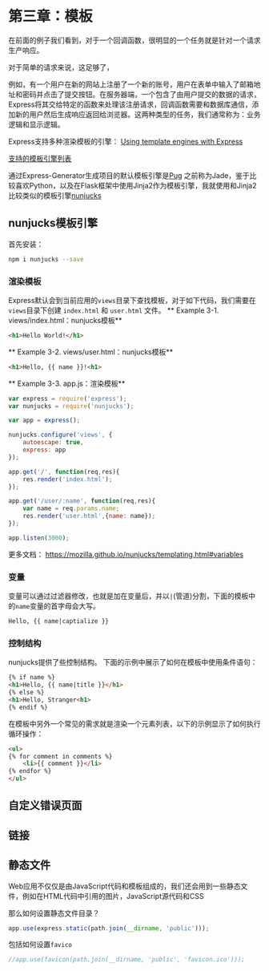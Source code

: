 # 第三章：模板

在前面的例子我们看到，对于一个回调函数，很明显的一个任务就是针对一个请求生产响应。

对于简单的请求来说，这足够了，

例如，有一个用户在新的网站上注册了一个新的账号，用户在表单中输入了邮箱地址和密码并点击了提交按钮。在服务器端，一个包含了由用户提交的数据的请求，Express将其交给特定的函数来处理该注册请求，回调函数需要和数据库通信，添加新的用户然后生成响应返回给浏览器。这两种类型的任务，我们通常称为：业务逻辑和显示逻辑。


Express支持多种渲染模板的引擎：
[Using template engines with Express](https://expressjs.com/en/guide/using-template-engines.html)

[支持的模板引擎列表](https://github.com/expressjs/express/wiki?_ga=1.205543377.373649515.1470470192#template-engines)

通过Express-Generator生成项目的默认模板引擎是[Pug](http://jade-lang.com/) 之前称为Jade，鉴于比较喜欢Python，以及在Flask框架中使用Jinja2作为模板引擎，我就使用和Jinja2比较类似的模板引擎[nunjucks](http://mozilla.github.io/nunjucks/)

## nunjucks模板引擎
首先安装：

```bash
npm i nunjucks --save
```

### 渲染模板
Express默认会到当前应用的`views`目录下查找模板，对于如下代码，我们需要在`views`目录下创建
`index.html` 和 `user.html` 文件。
** Example 3-1. views/index.html：nunjucks模板**

``` html
<h1>Hello World!</h1>
```
** Example 3-2. views/user.html：nunjucks模板**

```html
<h1>Hello, {{ name }}!<h1>
```

** Example 3-3. app.js：渲染模板**

```js
var express = require('express');
var nunjucks = require('nunjucks');

var app = express();

nunjucks.configure('views', {
	autoescape: true,
	express: app
});

app.get('/', function(req,res){
	res.render('index.html');
});

app.get('/user/:name', function(req,res){
	var name = req.params.name;
	res.render('user.html',{name: name});
});

app.listen(3000);

```

更多文档：
https://mozilla.github.io/nunjucks/templating.html#variables

### 变量
变量可以通过过滤器修改，也就是加在变量后，并以`|`(管道)分割，下面的模板中的`name`变量的首字母会大写。

```html
Hello, {{ name|captialize }}
```



### 控制结构
nunjucks提供了些控制结构。
下面的示例中展示了如何在模板中使用条件语句：

```html
{% if name %}
<h1>Hello, {{ name|title }}</h1>
{% else %}
<h1>Hello, Stranger<h1>
{% endif %}
```

在模板中另外一个常见的需求就是渲染一个元素列表，以下的示例显示了如何执行循环操作：
```html
<ul>
{% for comment in comments %}
    <li>{{ comment }}</li>
{% endfor %}
</ul>
```

## 自定义错误页面

## 链接

## 静态文件
Web应用不仅仅是由JavaScript代码和模板组成的，我们还会用到一些静态文件，例如在HTML代码中引用的图片，JavaScript源代码和CSS

那么如何设置静态文件目录？

```js
app.use(express.static(path.join(__dirname, 'public')));
```
包括如何设置`favico`

```js
//app.use(favicon(path.join(__dirname, 'public', 'favicon.ico')));
```